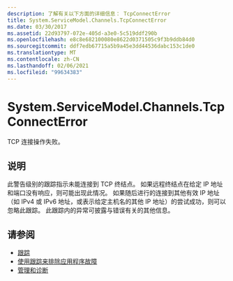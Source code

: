 ```yaml
---
description: 了解有关以下方面的详细信息： TcpConnectError
title: System.ServiceModel.Channels.TcpConnectError
ms.date: 03/30/2017
ms.assetid: 22d93797-072e-405d-a3e0-5c519ddf290b
ms.openlocfilehash: e8c8e682100080e8622d0371505c9f3b9ddb84d0
ms.sourcegitcommit: ddf7edb67715a5b9a45e3dd44536dabc153c1de0
ms.translationtype: MT
ms.contentlocale: zh-CN
ms.lasthandoff: 02/06/2021
ms.locfileid: "99634383"
---
```

# <a name="systemservicemodelchannelstcpconnecterror"></a>System.ServiceModel.Channels.TcpConnectError

TCP 连接操作失败。  
  
## <a name="description"></a>说明  

 此警告级别的跟踪指示未能连接到 TCP 终结点。 如果远程终结点在给定 IP 地址和端口没有响应，则可能出现此情况。 如果随后进行的连接到其他有效 IP 地址（如 IPv4 或 IPv6 地址，或表示给定主机名的其他 IP 地址）的尝试成功，则可以忽略此跟踪。 此跟踪内的异常可披露与错误有关的其他信息。  
  
## <a name="see-also"></a>请参阅

- [跟踪](index.md)
- [使用跟踪来排除应用程序故障](using-tracing-to-troubleshoot-your-application.md)
- [管理和诊断](../index.md)
